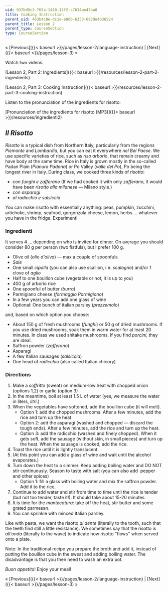 ```yaml
---
uid: 037bd9c3-765a-1418-15f2-c7634ae47ba8
title: Cooking Instruction
parent_uid: 463b4c8e-dc1e-e06b-6353-693de4b36524
parent_title: Lesson 2
parent_type: CourseSection
type: CourseSection
---
```


« [Previous]({{< baseurl >}}/pages/lesson-2/language-instruction) | [Next]({{< baseurl >}}/pages/lesson-3) »

Watch two videos:

[Lesson 2, Part 2: Ingredients]({{< baseurl >}}/resources/lesson-2-part-2-ingredients)

[Lesson 2, Part 3: Cooking Instruction]({{< baseurl >}}/resources/lesson-2-part-3-cooking-instruction)

Listen to the pronunciation of the ingredients for risotto:

[Pronunciation of the ingredients for risotto (MP3)]({{< baseurl >}}/resources/ingredienti2)

_Il Risotto_
------------

_Risotto_ is a typical dish from Northern Italy, particularly from the regions _Piemonte_ and _Lombardia_, but you can eat it everywhere _nel Bel Paese_. We use specific varieties of rice, such as _riso arborio_, that remain creamy and have body at the same time. Rice in Italy is grown mostly in the so-called Padan Plain (_Pianura Padana_) or Po Valley (_valle del Po_), Po being the longest river in Italy. During class, we cooked three kinds of _risotto_:

*   _con funghi e zafferano_ (If we had cooked it with only _zafferano_, it would have been _risotto_ _alla milanese_ — Milano style.)
*   _con asparagi_
*   _al radicchio e salsiccia_

You can make risotto with essentially anything: peas, pumpkin, zucchini, artichoke, shrimp, seafood, gorgonzola cheese, lemon, herbs ... whatever you have in the fridge. Experiment!

### Ingredienti

It serves 4 ... depending on who is invited for dinner. On average you should consider 80 g per person (two fistfuls), but I prefer 100 g.

*   Olive oil (_olio d'oliva_) — max a couple of spoonfuls
*   _Sale_
*   One small _cipolla_ (you can also use scallion, i.e. _scalogno_) and/or 1 clove of _aglio_
*   Half to one bouillon cube (vegetable or not, it is up to you)
*   400 g of arborio rice
*   One spoonful of butter (_burro_)
*   Parmigiano cheese (_formaggio Parmigiano_)
*   In a few years you can add one glass of wine
*   Optional: One bunch of italian parsley (_prezzemolo_)

and, based on which option you choose:

*   About 150 g of fresh mushrooms (_funghi_) or 50 g of dried mushrooms. If you use dried mushrooms, soak them in warm water for at least 20 minutes. In class we used shitake mushrooms. If you find _porcini_, they are ideal.
*   Saffron powder (_zafferano_)
*   Asparagi
*   A few Italian sausages (_salsiccia_)
*   One head of _radicchio_ (also called Italian chicory)

### Directions

1.  Make a _soffritto_ (sweat) on medium-low heat with chopped onion (options 1,2) or garlic (option 3)
2.  In the meantime, boil at least 1.5 L of water (yes, we measure the water in liters, _litri_.)
3.  When the vegetables have softened, add the bouillon cube (it will melt).
    *   Option 1: add the chopped mushrooms. After a few minutes, add the rice and turn up the heat
    *   Option 2: add the asparagi (washed and chopped — discard the tough ends). After a few minutes, add the rice and turn up the heat.
    *   Option 3: add the radicchio (washed and finely chopped). When it gets soft, add the sausage (without skin, in small pieces) and turn up the heat. When the sausage is cooked, add the rice.
4.  Toast the rice until it is lightly translucent.
5.  (At this point you can add a glass of wine and wait until the alcohol evaporates.)
6.  Turn down the heat to a simmer. Keep adding boiling water and DO NOT stir continuously. Season to taste with salt (you can also add  pepper and other spices)  
    *   Option 1: fill a glass with boiling water and mix the saffron powder. Add it to the rice.
7.  Continue to add water and stir from time to time until the rice is tender (but not too tender, taste it!). It should take about 15-20 minutes.
8.  It is time for the _mantecatura_: take off the heat, stir butter and some grated parmesan.
9.  You can sprinkle with minced Italian parsley.

Like with pasta, we want the risotto _al dente_ (literally to the tooth, such that the teeth find still a little resistance). We sometimes say that the risotto is _all'onda_ (literally to the wave) to indicate how risotto "flows" when served onto a plate.

Note: In the traditional recipe you prepare the broth and add it, instead of putting the bouillon cube in the sweat and adding boiling water. The disadvantage is that you then need to wash an extra pot.

_Buon appetito_! Enjoy your meal!

« [Previous]({{< baseurl >}}/pages/lesson-2/language-instruction) | [Next]({{< baseurl >}}/pages/lesson-3) »